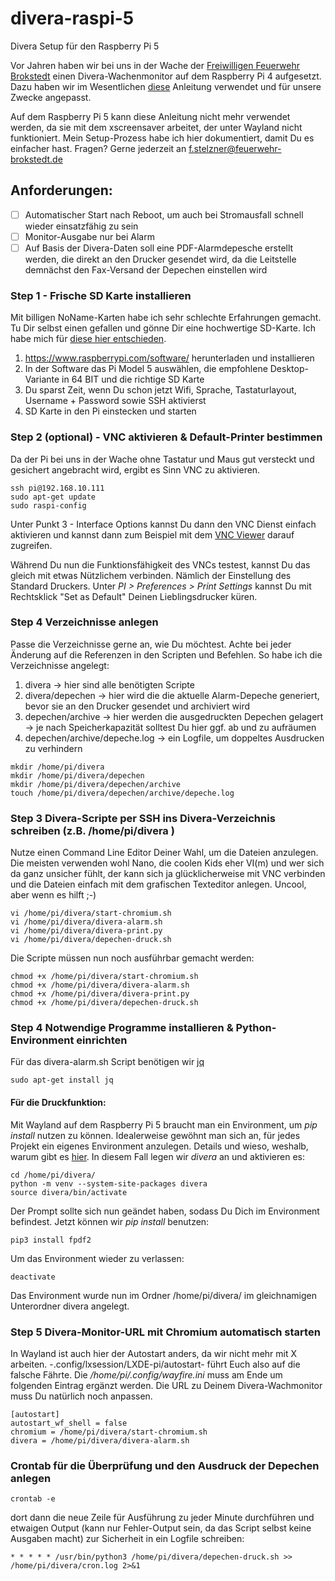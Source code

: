 # divera-raspi-5
Divera Setup für den Raspberry Pi 5

Vor Jahren haben wir bei uns in der Wache der [Freiwilligen Feuerwehr Brokstedt](https://www.feuerwehr-brokstedt.de) einen Divera-Wachenmonitor
auf dem Raspberry Pi 4 aufgesetzt. Dazu haben wir im Wesentlichen [diese]([https://help.divera247.com/pages/viewpage.action?pageId=44171296](https://help.divera247.com/display/FAQ/RaspberryPi+-+Bildschirmschoner+automatisch+deaktivieren)) Anleitung verwendet und für unsere Zwecke angepasst. 

Auf dem Raspberry Pi 5 kann diese Anleitung nicht mehr verwendet werden, da sie mit dem xscreensaver arbeitet, der unter Wayland nicht funktioniert.
Mein Setup-Prozess habe ich hier dokumentiert, damit Du es einfacher hast. Fragen? Gerne jederzeit an f.stelzner@feuerwehr-brokstedt.de

## Anforderungen:
- [ ] Automatischer Start nach Reboot, um auch bei Stromausfall schnell wieder einsatzfähig zu sein
- [ ] Monitor-Ausgabe nur bei Alarm
- [ ] Auf Basis der Divera-Daten soll eine PDF-Alarmdepesche erstellt werden, die direkt an den Drucker gesendet wird, da die Leitstelle demnächst den Fax-Versand der Depechen einstellen wird

### Step 1 - Frische SD Karte installieren
Mit billigen NoName-Karten habe ich sehr schlechte Erfahrungen gemacht.
Tu Dir selbst einen gefallen und gönne Dir eine hochwertige SD-Karte.
Ich habe mich für [diese hier entschieden](https://amzn.to/3WQP0c6).

1. https://www.raspberrypi.com/software/ herunterladen und installieren
2. In der Software das Pi Model 5 auswählen, die empfohlene Desktop-Variante in 64 BIT und die richtige SD Karte
3. Du sparst Zeit, wenn Du schon jetzt Wifi, Sprache, Tastaturlayout, Username + Password sowie SSH aktivierst
4. SD Karte in den Pi einstecken und starten

### Step 2 (optional) - VNC aktivieren & Default-Printer bestimmen
Da der Pi bei uns in der Wache ohne Tastatur und Maus gut versteckt und gesichert angebracht wird, ergibt es Sinn VNC zu aktivieren.

```
ssh pi@192.168.10.111
sudo apt-get update
sudo raspi-config
```

Unter Punkt 3 - Interface Options kannst Du dann den VNC Dienst einfach aktivieren und kannst dann zum Beispiel mit dem [VNC Viewer](https://www.realvnc.com/de/connect/download/viewer/)
darauf zugreifen.

Während Du nun die Funktionsfähigkeit des VNCs testest, kannst Du das gleich mit etwas Nützlichem verbinden.
Nämlich der Einstellung des Standard Druckers. 
Unter *PI > Preferences > Print Settings* kannst Du mit Rechtsklick "Set as Default" Deinen Lieblingsdrucker küren.

### Step 4 Verzeichnisse anlegen
Passe die Verzeichnisse gerne an, wie Du möchtest. Achte bei jeder Änderung auf die Referenzen in den Scripten und Befehlen.
So habe ich die Verzeichnisse angelegt:

1. divera -> hier sind alle benötigten Scripte
2. divera/depechen -> hier wird die die aktuelle Alarm-Depeche generiert, bevor sie an den Drucker gesendet und archiviert wird
3. depechen/archive -> hier werden die ausgedruckten Depechen gelagert -> je nach Speicherkapazität solltest Du hier ggf. ab und zu aufräumen
4. depechen/archive/depeche.log -> ein Logfile, um doppeltes Ausdrucken zu verhindern

```
mkdir /home/pi/divera
mkdir /home/pi/divera/depechen
mkdir /home/pi/divera/depechen/archive
touch /home/pi/divera/depechen/archive/depeche.log
```

### Step 3 Divera-Scripte per SSH ins Divera-Verzeichnis schreiben (z.B. /home/pi/divera )
Nutze einen Command Line Editor Deiner Wahl, um die Dateien anzulegen. Die meisten verwenden wohl Nano, die coolen Kids eher VI(m) und wer sich da ganz unsicher fühlt, der kann
sich ja glücklicherweise mit VNC verbinden und die Dateien einfach mit dem grafischen Texteditor anlegen. Uncool, aber wenn es hilft ;-) 

```
vi /home/pi/divera/start-chromium.sh
vi /home/pi/divera/divera-alarm.sh
vi /home/pi/divera/divera-print.py
vi /home/pi/divera/depechen-druck.sh
```

Die Scripte müssen nun noch ausführbar gemacht werden:

```
chmod +x /home/pi/divera/start-chromium.sh
chmod +x /home/pi/divera/divera-alarm.sh
chmod +x /home/pi/divera/divera-print.py
chmod +x /home/pi/divera/depechen-druck.sh
```

### Step 4 Notwendige Programme installieren & Python-Environment einrichten
Für das divera-alarm.sh Script benötigen wir [jq]()

```
sudo apt-get install jq
```

#### Für die Druckfunktion:
Mit Wayland auf dem Raspberry Pi 5 braucht man ein Environment, um _pip install_ nutzen zu können.
Idealerweise gewöhnt man sich an, für jedes Projekt ein eigenes Environment anzulegen. Details und wieso, weshalb, warum gibt es [hier](https://www.raspberrypi.com/documentation/computers/os.html#python-on-raspberry-pi).
In diesem Fall legen wir _divera_ an und aktivieren es:

```
cd /home/pi/divera/
python -m venv --system-site-packages divera
source divera/bin/activate
```

Der Prompt sollte sich nun geändet haben, sodass Du Dich im Environment befindest.
Jetzt können wir _pip install_ benutzen:

```
pip3 install fpdf2
```

Um das Environment wieder zu verlassen:

```
deactivate
```
Das Environment wurde nun im Ordner /home/pi/divera/ im gleichnamigen Unterordner divera angelegt. 

### Step 5 Divera-Monitor-URL mit Chromium automatisch starten
In Wayland ist auch hier der Autostart anders, da wir nicht mehr mit X arbeiten. -.config/lxsession/LXDE-pi/autostart- führt Euch also auf die falsche Fährte.
Die _/home/pi/.config/wayfire.ini_ muss am Ende um folgenden Eintrag ergänzt werden. Die URL zu Deinem Divera-Wachmonitor muss Du natürlich noch anpassen.

```
[autostart]
autostart_wf_shell = false
chromium = /home/pi/divera/start-chromium.sh
divera = /home/pi/divera/divera-alarm.sh
```
### Crontab für die Überprüfung und den Ausdruck der Depechen anlegen

```
crontab -e
```

dort dann die neue Zeile für Ausführung zu jeder Minute durchführen und etwaigen Output (kann nur Fehler-Output sein, da das Script selbst keine Ausgaben macht) zur Sicherheit in ein Logfile schreiben:
```
* * * * * /usr/bin/python3 /home/pi/divera/depechen-druck.sh >> /home/pi/divera/cron.log 2>&1
```
